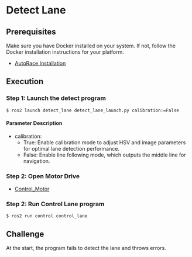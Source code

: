 # Detect Lane

## Prerequisites

Make sure you have Docker installed on your system. If not, follow the Docker installation instructions for your platform.

* [AutoRace Installation](README.md#installation-and-setup)

## Execution
### Step 1: Launch the detect program 
`$ ros2 launch detect_lane detect_lane_launch.py calibration:=False`

#### Parameter Description
* calibration:
  - True: Enable calibration mode to adjust HSV and image parameters for optimal lane detection performance.
  - False: Enable line following mode, which outputs the middle line for navigation.

### Step 2: Open Motor Drive

* [Control_Motor](README.md#Trun-on-control-motor)

### Step 2: Run Control Lane program 
`$ ros2 run control control_lane`

## Challenge
At the start, the program fails to detect the lane and throws errors.
